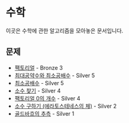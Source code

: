 # 수학

이곳은 수학에 관한 알고리즘을 모아놓은 문서입니다.

## 문제

- [팩토리얼](./factorial) - Bronze 3
- [최대공약수와 최소공배수](./gcd_lcm) - Silver 5
- [최소공배수](./lcm) - Silver 5
- [소수 찾기](./prime_search) - Silver 4
- [팩토리얼 0의 개수](./factorial_zero) - Silver 4
- [소수 구하기 (에라토스테네스의 체)](./prime_Eratosthenes) - Silver 2
- [골드바흐의 추측](./goldbach) - Silver 1